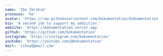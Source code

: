 ```yaml
---
name: 'Ibe Ibrahim'
pronouns: 'he'
avatar: 'https://raw.githubusercontent.com/bokumentation/bokumentation.github.io/refs/heads/main/src/content/authors/ibepic.webp'
bio: 'A second job to support my addiction.'
website: 'https://bokumentation.vercel.app'
github: 'https://github.com/bokumentation'
instagram: 'https://instagram.com/bokumentation'
youtube: 'https://youtube.com/@bokumentation'
mail: 'cihuy@gmail.com'
---
```

